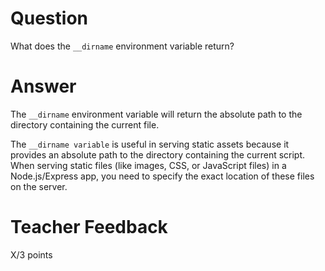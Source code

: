 # Question

What does the `__dirname` environment variable return?

# Answer

The `__dirname` environment variable will return the absolute path to the directory containing the current file.

The `__dirname variable` is useful in serving static assets because it provides an absolute path to the directory containing the current script. When serving static files (like images, CSS, or JavaScript files) in a Node.js/Express app, you need to specify the exact location of these files on the server.

# Teacher Feedback

X/3 points
